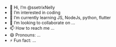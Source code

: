 - 👋 Hi, I’m @ssetrixNelly
- 👀 I’m interested in coding
- 🌱 I’m currently learning JS, NodeJs, python, flutter
- 💞️ I’m looking to collaborate on ...
- 📫 How to reach me ...
- 😄 Pronouns: ...
- ⚡ Fun fact: ...

<!---
ssetrixNelly/ssetrixNelly is a ✨ special ✨ repository because its `README.md` (this file) appears on your GitHub profile.
You can click the Preview link to take a look at your changes.
--->
